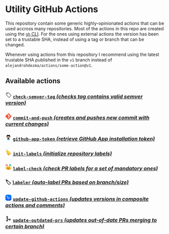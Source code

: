 # Utility GitHub Actions

This repository contain some generic highly-opinionated actions that can be used accross many
repositories. Most of the actions in this repo are created using the 
[`gh` CLI](https://cli.github.com). For the ones using external actions the version has been set to a
trustable SHA, instead of using a tag or branch that can be changed.

Whenever using actions from this repository I recommend using the latest trustable SHA published in
the `v1` branch instead of `alejandrohdezma/actions/some-action@v1`.

## Available actions

### <img src=".github/icons/check-semver-tag.png" height=20> [`check-semver-tag` _(checks tag contains valid semver version)_](./check-semver-tag/README.md)

### <img src=".github/icons/commit-and-push.png" height=20>  [`commit-and-push` _(creates and pushes new commit with current changes)_](./commit-and-push/README.md)

### <img src=".github/icons/github-app-token.png" height=20>  [`github-app-token` _(retrieve GitHub App installation token)_](./github-app-token/README.md)

### <img src=".github/icons/init-labels.png" height=20> [`init-labels` _(initialize repository labels)_](./init-labels/README.md)

### <img src=".github/icons/label-check.png" height=20> [`label-check` _(check PR labels for a set of mandatory ones)_](./label-check/README.md)

### 🏷 [`labeler` _(auto-label PRs based on branch/size)_](./labeler/README.md)

### <img src=".github/icons/update-github-actions.png" height=20> [`update-github-actions` _(updates versions in composite actions and comments)_](./update-github-actions/README.md)

### <img src=".github/icons/update-outdated-prs.png" height=20> [`update-outdated-prs` _(updates out-of-date PRs merging to certain branch)_](./update-outdated-prs/README.md)
